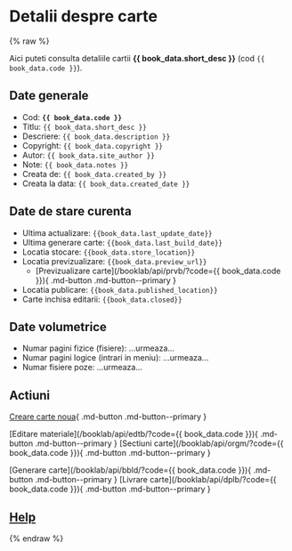 
# Detalii despre carte

{% raw %}

Aici puteti consulta detaliile cartii **{{ book_data.short_desc }}** (cod `{{ book_data.code }}`).


## Date generale

* Cod: **`{{ book_data.code }}`**
* Titlu: `{{ book_data.short_desc }}`
* Descriere: `{{ book_data.description }}`
* Copyright: `{{ book_data.copyright }}`
* Autor: `{{ book_data.site_author }}`
* Note: `{{ book_data.notes }}`
* Creata de: `{{ book_data.created_by }}`
* Creata la data: `{{ book_data.created_date }}`

## Date de stare curenta

* Ultima actualizare: `{{book_data.last_update_date}}`
* Ultima generare carte: `{{book_data.last_build_date}}`
* Locatia stocare: `{{book_data.store_location}}`
* Locatia previzualizare: `{{book_data.preview_url}}`
    * [Previzualizare carte](/booklab/api/prvb/?code={{ book_data.code }}){ .md-button .md-button--primary }
* Locatia publicare: `{{book_data.published_location}}`
* Carte inchisa editarii: `{{book_data.closed}}`

## Date volumetrice

* Numar pagini fizice (fisiere): ...urmeaza... 
* Numar pagini logice (intrari in meniu): ...urmeaza...
* Numar fisiere poze: ...urmeaza...


## Actiuni

<!-- include './local-page.css' -->

[Creare carte noua](/booklab/api/newb/){ .md-button .md-button--primary }

[Editare materiale](/booklab/api/edtb/?code={{ book_data.code }}){ .md-button .md-button--primary }
[Sectiuni carte](/booklab/api/orgm/?code={{ book_data.code }}){ .md-button .md-button--primary }

[Generare carte](/booklab/api/bbld/?code={{ book_data.code }}){ .md-button .md-button--primary }
[Livrare carte](/booklab/api/dplb/?code={{ book_data.code }}){ .md-button .md-button--primary }


## [Help](../help/880.30-BSTATUS_usage.md)



{% endraw %}


